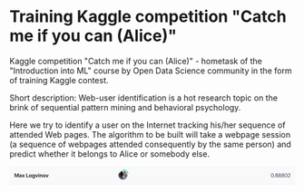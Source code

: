 # Training Kaggle competition "Catch me if you can (Alice)"

Kaggle competition "Catch me if you can (Alice)" - hometask of the "Introduction into ML" course by Open Data Science community in the form of training Kaggle contest.

Short description:
Web-user identification is a hot research topic on the brink of sequential pattern mining and behavioral psychology.

Here we try to identify a user on the Internet tracking his/her sequence of attended Web pages. The algorithm to be built will take a webpage session (a sequence of webpages attended consequently by the same person) and predict whether it belongs to Alice or somebody else.

![](https://github.com/f-kyoub-h/catch_me_ods_comp/blob/main/image.png)
